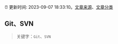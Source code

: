 :alarm_clock: 更新时间: 2023-09-07 18:33:10。[文章来源](/README.md)、[文章分类](/TAGS.md)

## Git、SVN


> 关键字：`Git`、`SVN`



